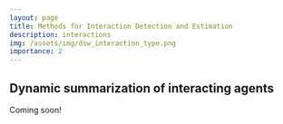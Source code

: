 ```yaml
---
layout: page
title: Methods for Interaction Detection and Estimation
description: interactions
img: /assets/img/dsw_interaction_type.png
importance: 2
---
```


## Dynamic summarization of interacting agents

Coming soon!